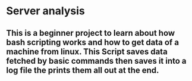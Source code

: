 # Server analysis 
## This is a beginner project to learn about how bash scripting works and how to get data of a machine from linux. This Script saves data fetched by basic commands then saves it into a log file the prints them all out at the end.

